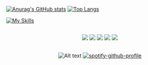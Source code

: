 [![Anurag's GitHub stats](https://github-readme-stats.vercel.app/api?username=zignalssss&show_icons=true&theme=noctis_minimus)](https://github.com/anuraghazra/github-readme-stats)
[![Top Langs](https://github-readme-stats.vercel.app/api/top-langs/?username=zignalssss&show_icons=true&theme=noctis_minimus&exclude_repo=github-readme-stats,anuraghazra.github.io)](https://github.com/anuraghazra/github-readme-stats)

 
 [![My Skills](https://skillicons.dev/icons?i=react,js,html,css,git,arduino,py,c,cs,cpp,go,nodejs,unity)](https://skillicons.dev)

 
  ##
 
  <div align="center"> 
  <a href="https://www.youtube.com/channel/UC3mkb_cgdRRZF6oTmWiMSRw" target="_blank" ><img src="https://img.shields.io/badge/YouTube-FF0000?style=for-the-badge&logo=youtube&logoColor=white" target="_blank" ></a>
  <a href="https://www.instagram.com/shogun.thapkhan/" target="_blank" ><img src="https://img.shields.io/badge/-Instagram-%23E4405F?style=for-the-badge&logo=instagram&logoColor=white" target="_blank" ></a>
</a> 
  <a href="https://discord.gg/z4XbXYYK" target="_blank" ><img src="https://img.shields.io/badge/Discord-7289DA?style=for-the-badge&logo=discord&logoColor=white" target="_blank" ></a>
  <a href="https://open.spotify.com/playlist/1u0h54IjMyol2PPaGNwjgB" target="_blank" ><img src="https://img.shields.io/badge/Spotify-1ED760?&style=for-the-badge&logo=spotify&logoColor=white" target="_blank" ></a> 
   <a href="https://steamcommunity.com/id/newbiesmurfefff/" target="_blank" ><img src="https://img.shields.io/badge/Steam-000000?style=for-the-badge&logo=steam&logoColor=white" target="_blank" ></a> 
   
   ##
  ![Alt text](https://spotify-recently-played-readme.vercel.app/api?user=31rb2t765ytacno2q3xmaucsotxm&unique=%7Btrue%7C1%7Con%7Cyes%7D)
  [![spotify-github-profile](https://spotify-github-profile.vercel.app/api/view?uid=31rb2t765ytacno2q3xmaucsotxm&cover_image=true&theme=default)](https://spotify-github-profile.vercel.app/api/view?uid=31rb2t765ytacno2q3xmaucsotxm&redirect=true) 
</div>

